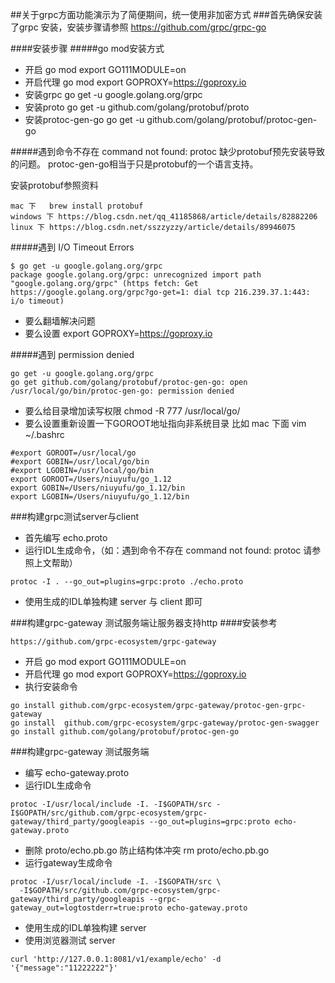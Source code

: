 ##关于grpc方面功能演示为了简便期间，统一使用非加密方式
###首先确保安装了grpc 安装，安装步骤请参照
https://github.com/grpc/grpc-go

####安装步骤
#####go mod安装方式
- 开启 go mod export GO111MODULE=on
- 开启代理 go mod export GOPROXY=https://goproxy.io
- 安装grpc go get -u google.golang.org/grpc
- 安装proto go get -u github.com/golang/protobuf/proto
- 安装protoc-gen-go go get -u github.com/golang/protobuf/protoc-gen-go

#####遇到命令不存在 command not found: protoc
缺少protobuf预先安装导致的问题。 protoc-gen-go相当于只是protobuf的一个语言支持。

安装protobuf参照资料
```
mac 下   brew install protobuf
windows 下 https://blog.csdn.net/qq_41185868/article/details/82882206
linux 下 https://blog.csdn.net/sszzyzzy/article/details/89946075
```
#####遇到 I/O Timeout Errors
```
$ go get -u google.golang.org/grpc
package google.golang.org/grpc: unrecognized import path "google.golang.org/grpc" (https fetch: Get https://google.golang.org/grpc?go-get=1: dial tcp 216.239.37.1:443: i/o timeout)
```
- 要么翻墙解决问题
- 要么设置 export GOPROXY=https://goproxy.io

#####遇到 permission denied
```
go get -u google.golang.org/grpc
go get github.com/golang/protobuf/protoc-gen-go: open /usr/local/go/bin/protoc-gen-go: permission denied
```
- 要么给目录增加读写权限 chmod -R 777 /usr/local/go/
- 要么设置重新设置一下GOROOT地址指向非系统目录 比如 mac 下面 vim ~/.bashrc
```
#export GOROOT=/usr/local/go
#export GOBIN=/usr/local/go/bin
#export LGOBIN=/usr/local/go/bin
export GOROOT=/Users/niuyufu/go_1.12
export GOBIN=/Users/niuyufu/go_1.12/bin
export LGOBIN=/Users/niuyufu/go_1.12/bin
```
###构建grpc测试server与client
- 首先编写 echo.proto
- 运行IDL生成命令，（如：遇到命令不存在 command not found: protoc 请参照上文帮助）
```
protoc -I . --go_out=plugins=grpc:proto ./echo.proto
```
- 使用生成的IDL单独构建 server 与 client 即可

###构建grpc-gateway 测试服务端让服务器支持http
####安装参考
```
https://github.com/grpc-ecosystem/grpc-gateway
```
- 开启 go mod export GO111MODULE=on
- 开启代理 go mod export GOPROXY=https://goproxy.io
- 执行安装命令
```
go install github.com/grpc-ecosystem/grpc-gateway/protoc-gen-grpc-gateway
go install  github.com/grpc-ecosystem/grpc-gateway/protoc-gen-swagger
go install github.com/golang/protobuf/protoc-gen-go
```
###构建grpc-gateway 测试服务端
- 编写 echo-gateway.proto
- 运行IDL生成命令
```
protoc -I/usr/local/include -I. -I$GOPATH/src -I$GOPATH/src/github.com/grpc-ecosystem/grpc-gateway/third_party/googleapis --go_out=plugins=grpc:proto echo-gateway.proto
```
- 删除 proto/echo.pb.go 防止结构体冲突 rm proto/echo.pb.go
- 运行gateway生成命令
```
protoc -I/usr/local/include -I. -I$GOPATH/src \
  -I$GOPATH/src/github.com/grpc-ecosystem/grpc-gateway/third_party/googleapis --grpc-gateway_out=logtostderr=true:proto echo-gateway.proto
```
- 使用生成的IDL单独构建 server
- 使用浏览器测试 server
```
curl 'http://127.0.0.1:8081/v1/example/echo' -d '{"message":"11222222"}'
```